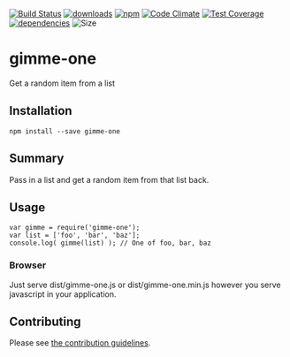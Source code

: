 [![Build Status](https://travis-ci.org/tandrewnichols/gimme-one.png)](https://travis-ci.org/tandrewnichols/gimme-one) [![downloads](http://img.shields.io/npm/dm/gimme-one.svg)](https://npmjs.org/package/gimme-one) [![npm](http://img.shields.io/npm/v/gimme-one.svg)](https://npmjs.org/package/gimme-one) [![Code Climate](https://codeclimate.com/github/tandrewnichols/gimme-one/badges/gpa.svg)](https://codeclimate.com/github/tandrewnichols/gimme-one) [![Test Coverage](https://codeclimate.com/github/tandrewnichols/gimme-one/badges/coverage.svg)](https://codeclimate.com/github/tandrewnichols/gimme-one) [![dependencies](https://david-dm.org/tandrewnichols/gimme-one.png)](https://david-dm.org/tandrewnichols/gimme-one) ![Size](https://img.shields.io/badge/size-179b-brightgreen.svg)

# gimme-one

Get a random item from a list

## Installation

`npm install --save gimme-one`

## Summary

Pass in a list and get a random item from that list back.

## Usage

```
var gimme = require('gimme-one');
var list = ['foo', 'bar', 'baz'];
console.log( gimme(list) ); // One of foo, bar, baz
```

### Browser

Just serve dist/gimme-one.js or dist/gimme-one.min.js however you serve javascript in your application.

## Contributing

Please see [the contribution guidelines](CONTRIBUTING.md).
